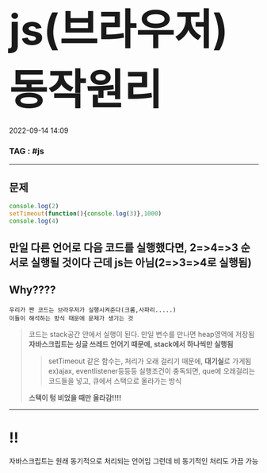# <span style="font-size:3em;">js(브라우저)동작원리</span>
2022-09-14 14:09
### TAG  : #js
---
##   문제
```js
console.log(2)
setTimeout(function(){console.log(3)},1000)
console.log(4)
```
만일 다른 언어로 다음 코드를 실행했다면, 2=>4=>3 순서로 실행될 것이다
근데 js는 아님(2=>3=>4로 실행됨)
---
## **Why????**
	우리가 짠 코드는 브라우저가 실행시켜준다(크롬,사파리.....)
	이들이 해석하는 방식 때문에 문제가 생기는 것

> 코드는 stack공간 안에서 실행이 된다. 
> 만일 변수를 만나면 heap영역에 저장됨
>**자바스크립트는 싱글 쓰레드 언어기 때문에, stack에서 하나씩만 실행됨**
>>setTimeout 같은 함수는, 처리가 오래 걸리기 때문에, **대기실**로 가게됨
>>ex)ajax, eventlistener등등등
>>실행조건이 충독되면,  que에 오래걸리는 코드들을 넣고,
>>큐에서 스택으로 올라가는 방식 
>
>**스택이 텅 비었을 때만 올라감!!!!**
---

# !!
자바스크립트는 원래 동기적으로 처리되는 언어임
그런데 비 동기적인 처리도 가끔 가능
